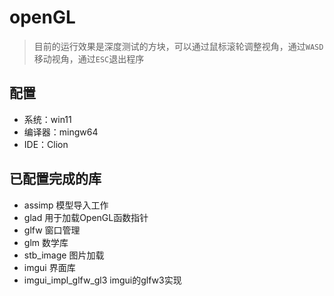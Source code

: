 # openGL
> 目前的运行效果是深度测试的方块，可以通过鼠标滚轮调整视角，通过`WASD`移动视角，通过`ESC`退出程序
## 配置
- 系统：win11
- 编译器：mingw64
- IDE：Clion

## 已配置完成的库
- assimp 模型导入工作
- glad 用于加载OpenGL函数指针
- glfw 窗口管理
- glm 数学库
- stb_image 图片加载
- imgui 界面库
- imgui_impl_glfw_gl3 imgui的glfw3实现
